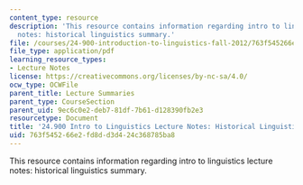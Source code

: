 ```yaml
---
content_type: resource
description: 'This resource contains information regarding intro to linguistics lecture
  notes: historical linguistics summary.'
file: /courses/24-900-introduction-to-linguistics-fall-2012/763f545266e2fd8dd3d424c368785ba8_MIT24_900F12_HisLingsumary.pdf
file_type: application/pdf
learning_resource_types:
- Lecture Notes
license: https://creativecommons.org/licenses/by-nc-sa/4.0/
ocw_type: OCWFile
parent_title: Lecture Summaries
parent_type: CourseSection
parent_uid: 9ec6c0e2-deb7-81df-7b61-d128390fb2e3
resourcetype: Document
title: '24.900 Intro to Linguistics Lecture Notes: Historical Linguistics Summary'
uid: 763f5452-66e2-fd8d-d3d4-24c368785ba8
---
```

This resource contains information regarding intro to linguistics lecture notes: historical linguistics summary.